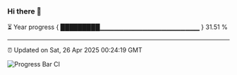 ### Hi there 👋

⏳ Year progress { █████████▁▁▁▁▁▁▁▁▁▁▁▁▁▁▁▁▁▁▁▁▁ } 31.51 %

---

⏰ Updated on Sat, 26 Apr 2025 00:24:19 GMT

![Progress Bar CI](https://github.com/liununu/liununu/workflows/Progress%20Bar%20CI/badge.svg)
